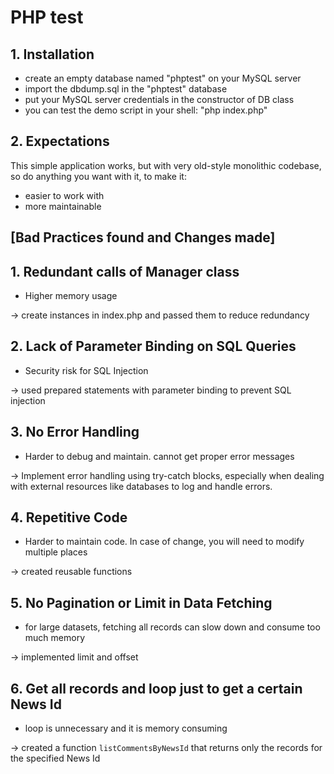 # PHP test

## 1. Installation

  - create an empty database named "phptest" on your MySQL server
  - import the dbdump.sql in the "phptest" database
  - put your MySQL server credentials in the constructor of DB class
  - you can test the demo script in your shell: "php index.php"

## 2. Expectations

This simple application works, but with very old-style monolithic codebase, so do anything you want with it, to make it:

  - easier to work with
  - more maintainable


## [Bad Practices found and Changes made]
## 1. Redundant calls of Manager class
  - Higher memory usage 

  -> create instances in index.php and passed them to reduce redundancy
## 2. Lack of Parameter Binding on SQL Queries
  - Security risk for SQL Injection

  -> used prepared statements with parameter binding to prevent SQL injection
## 3. No Error Handling
  - Harder to debug and maintain. cannot get proper error messages

  -> Implement error handling using try-catch blocks, especially when dealing with external resources like databases to log and handle errors.
## 4. Repetitive Code
  - Harder to maintain code. In case of change, you will need to modify multiple places

  -> created reusable functions
## 5. No Pagination or Limit in Data Fetching
  - for large datasets, fetching all records can slow down and consume too much memory

  -> implemented limit and offset
## 6. Get all records and loop just to get a certain News Id
  - loop is unnecessary and it is memory consuming

  -> created a function `listCommentsByNewsId` that returns only the records for the specified News Id
  